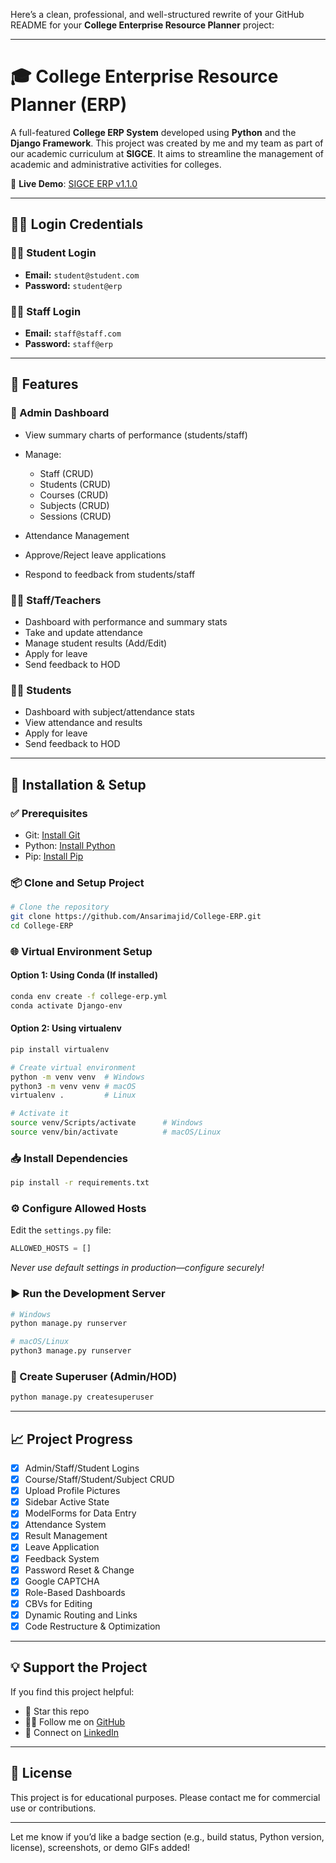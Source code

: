 Here’s a clean, professional, and well-structured rewrite of your GitHub README for your **College Enterprise Resource Planner** project:

---

# 🎓 College Enterprise Resource Planner (ERP)

A full-featured **College ERP System** developed using **Python** and the **Django Framework**. This project was created by me and my team as part of our academic curriculum at **SIGCE**. It aims to streamline the management of academic and administrative activities for colleges.

🔗 **Live Demo**: [SIGCE ERP v1.1.0](https://syncx.pythonanywhere.com)

---

## 🧑‍💻 Login Credentials

### 👨‍🎓 Student Login

* **Email:** `student@student.com`
* **Password:** `student@erp`

### 👨‍🏫 Staff Login

* **Email:** `staff@staff.com`
* **Password:** `staff@erp`

---

## 📌 Features

### 🔐 Admin Dashboard

* View summary charts of performance (students/staff)
* Manage:

  * Staff (CRUD)
  * Students (CRUD)
  * Courses (CRUD)
  * Subjects (CRUD)
  * Sessions (CRUD)
* Attendance Management
* Approve/Reject leave applications
* Respond to feedback from students/staff

### 👨‍🏫 Staff/Teachers

* Dashboard with performance and summary stats
* Take and update attendance
* Manage student results (Add/Edit)
* Apply for leave
* Send feedback to HOD

### 👨‍🎓 Students

* Dashboard with subject/attendance stats
* View attendance and results
* Apply for leave
* Send feedback to HOD

---

## 🚀 Installation & Setup

### ✅ Prerequisites

* Git: [Install Git](https://git-scm.com/)
* Python: [Install Python](https://www.python.org/downloads/)
* Pip: [Install Pip](https://pip.pypa.io/en/stable/installing/)

### 📦 Clone and Setup Project

```bash
# Clone the repository
git clone https://github.com/Ansarimajid/College-ERP.git
cd College-ERP
```

### 🌐 Virtual Environment Setup

#### Option 1: Using Conda (If installed)

```bash
conda env create -f college-erp.yml
conda activate Django-env
```

#### Option 2: Using virtualenv

```bash
pip install virtualenv

# Create virtual environment
python -m venv venv  # Windows
python3 -m venv venv # macOS
virtualenv .         # Linux

# Activate it
source venv/Scripts/activate      # Windows
source venv/bin/activate          # macOS/Linux
```

### 📥 Install Dependencies

```bash
pip install -r requirements.txt
```

### ⚙️ Configure Allowed Hosts

Edit the `settings.py` file:

```python
ALLOWED_HOSTS = []
```

*Never use default settings in production—configure securely!*

### ▶️ Run the Development Server

```bash
# Windows
python manage.py runserver

# macOS/Linux
python3 manage.py runserver
```

### 👑 Create Superuser (Admin/HOD)

```bash
python manage.py createsuperuser
```

---

## 📈 Project Progress

* [x] Admin/Staff/Student Logins
* [x] Course/Staff/Student/Subject CRUD
* [x] Upload Profile Pictures
* [x] Sidebar Active State
* [x] ModelForms for Data Entry
* [x] Attendance System
* [x] Result Management
* [x] Leave Application
* [x] Feedback System
* [x] Password Reset & Change
* [x] Google CAPTCHA
* [x] Role-Based Dashboards
* [x] CBVs for Editing
* [x] Dynamic Routing and Links
* [x] Code Restructure & Optimization

---

## 💡 Support the Project

If you find this project helpful:

* 🌟 Star this repo
* 👨‍💻 Follow me on [GitHub](https://github.com/Ansarimajid)
* 💼 Connect on [LinkedIn](https://www.linkedin.com/in/ansarimajid)

---

## 📝 License

This project is for educational purposes. Please contact me for commercial use or contributions.

---

Let me know if you’d like a badge section (e.g., build status, Python version, license), screenshots, or demo GIFs added!
